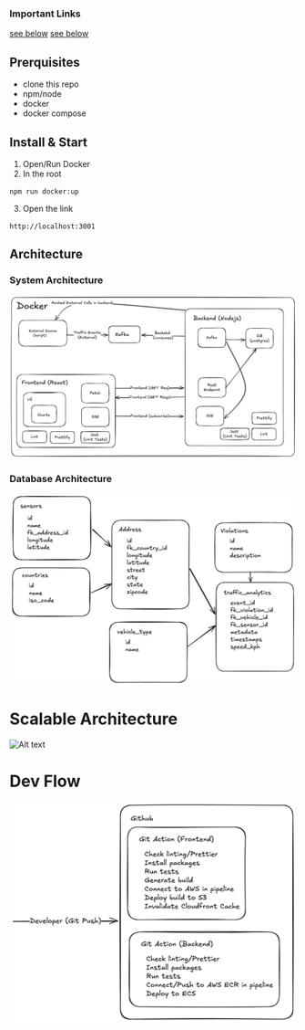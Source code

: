 ### Important Links

[see below](#scalable-architecture)
[see below](#dev-flow)

## Prerquisites

- clone this repo
- npm/node
- docker
- docker compose

## Install & Start

1. Open/Run Docker
2. In the root

```shell
npm run docker:up
```

3. Open the link

```shell
http://localhost:3001
```

## Architecture

### System Architecture

![Alt text](./architecture/traffic-analysis-system-architecture.png?raw=true "Title")

### Database Architecture

![Alt text](./architecture/db-structure-1.png?raw=true "Title")

# Scalable Architecture

![Alt text](./architecture/Scalable-Architecture?raw=true "Title")

# Dev Flow

![Alt text](./architecture/Dev-Flow.png?raw=true "Title")

